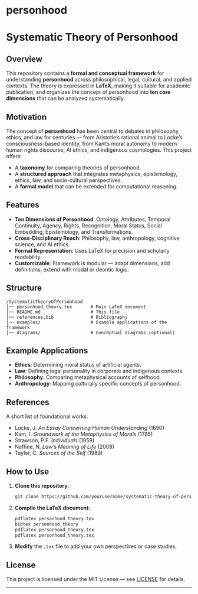 # personhood
# Systematic Theory of Personhood

## Overview

This repository contains a **formal and conceptual framework** for understanding **personhood** across philosophical, legal, cultural, and applied contexts.
The theory is expressed in **LaTeX**, making it suitable for academic publication, and organizes the concept of personhood into **ten core dimensions** that can be analyzed systematically.

## Motivation

The concept of **personhood** has been central to debates in philosophy, ethics, and law for centuries — from Aristotle’s rational animal to Locke’s consciousness-based identity, from Kant’s moral autonomy to modern human rights discourse, AI ethics, and indigenous cosmologies.
This project offers:

* A **taxonomy** for comparing theories of personhood.
* A **structured approach** that integrates metaphysics, epistemology, ethics, law, and socio-cultural perspectives.
* A **formal model** that can be extended for computational reasoning.

## Features

* **Ten Dimensions of Personhood**: Ontology, Attributes, Temporal Continuity, Agency, Rights, Recognition, Moral Status, Social Embedding, Epistemology, and Transformations.
* **Cross-Disciplinary Reach**: Philosophy, law, anthropology, cognitive science, and AI ethics.
* **Formal Representation**: Uses LaTeX for precision and scholarly readability.
* **Customizable**: Framework is modular — adapt dimensions, add definitions, extend with modal or deontic logic.

## Structure

```
/SystematicTheoryOfPersonhood
│── personhood_theory.tex       # Main LaTeX document
│── README.md                   # This file
│── references.bib              # Bibliography
│── examples/                   # Example applications of the framework
│── diagrams/                   # Conceptual diagrams (optional)
```

## Example Applications

* **Ethics**: Determining moral status of artificial agents.
* **Law**: Defining legal personality in corporate and indigenous contexts.
* **Philosophy**: Comparing metaphysical accounts of selfhood.
* **Anthropology**: Mapping culturally specific concepts of personhood.

## References

A short list of foundational works:

* Locke, J. *An Essay Concerning Human Understanding* (1690)
* Kant, I. *Groundwork of the Metaphysics of Morals* (1785)
* Strawson, P.F. *Individuals* (1959)
* Naffine, N. *Law’s Meaning of Life* (2009)
* Taylor, C. *Sources of the Self* (1989)

## How to Use

1. **Clone this repository**:

   ```bash
   git clone https://github.com/yourusername/systematic-theory-of-personhood.git
   ```
2. **Compile the LaTeX document**:

   ```bash
   pdflatex personhood_theory.tex
   bibtex personhood_theory
   pdflatex personhood_theory.tex
   pdflatex personhood_theory.tex
   ```
3. **Modify** the `.tex` file to add your own perspectives or case studies.

## License

This project is licensed under the MIT License — see [LICENSE](LICENSE) for details.

---

